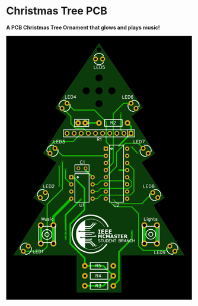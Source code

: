 # Christmas Tree PCB
**A PCB Christmas Tree Ornament that glows and plays music!**

![oops](https://github.com/LiamOSM/ChristmasTreePCB/blob/master/PCB%20%26%20Circuit%20Stuff/Renderings/top.svg "PCB Layout")

